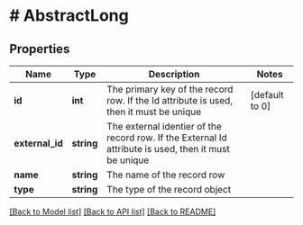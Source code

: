 # # AbstractLong

## Properties

Name | Type | Description | Notes
------------ | ------------- | ------------- | -------------
**id** | **int** | The primary key of the record row. If the Id attribute is used, then it must be unique | [default to 0]
**external_id** | **string** | The external identier of the record row. If the External Id attribute is used, then it must be unique |
**name** | **string** | The name of the record row |
**type** | **string** | The type of the record object |

[[Back to Model list]](../../README.md#models) [[Back to API list]](../../README.md#endpoints) [[Back to README]](../../README.md)
